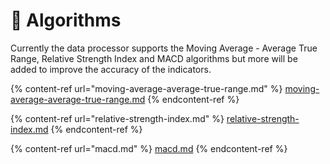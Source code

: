 # 🎼 Algorithms

Currently the data processor supports the Moving Average - Average True Range, Relative Strength Index and MACD algorithms but more will be added to improve the accuracy of the indicators.

{% content-ref url="moving-average-average-true-range.md" %}
[moving-average-average-true-range.md](moving-average-average-true-range.md)
{% endcontent-ref %}

{% content-ref url="relative-strength-index.md" %}
[relative-strength-index.md](relative-strength-index.md)
{% endcontent-ref %}

{% content-ref url="macd.md" %}
[macd.md](macd.md)
{% endcontent-ref %}
